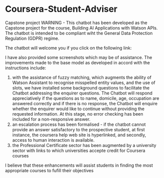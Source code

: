 # Coursera-Student-Adviser
Capstone project
WARNING - This chatbot has been developed as the Capstone project for the course, Building AI Applications with Watson APIs. The chatbot is intended to be compliant wiht the General Data Protection Regulation (GDPR) regime.

The chatbot will welcome you if you click on the following link:


I have also provided some screenshots which may be of assistance.
The improvements made to the base model as developed in accord with the instructions include:
1. with the assistance of fuzzy matching, which augments the ability of Watson Assistant to recognise misspelled entity values, and the use of slots, we have installed some background questions to facilitate the Chatbot addressing the enquirer questions. The Chatbot will respond appreciatively if  the questions as to name, domicile, age, occupation are answered correctly and if there is no response, the Chatbot will enquire whether the enquirer would like to continue without providing the requested information. At this stage, no error checking has been included for a non-responsive answer.
2. an escalation process has been formalised - if the chatbot cannot provide an answer satisfactory to the prospective student, at first instance, the coursera help web site is hyperlinked, and secondly, access to human interaction is available.
3. the Professional Certificate sector has been augmented by a university sector with links to which universities accepte credit for Coursera courses

I believe that these enhancements will assist students in finding the most appropriate courses to fufill their objectives
